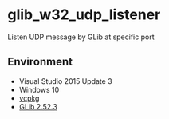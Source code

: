 # glib_w32_udp_listener
Listen UDP message by GLib at specific port

## Environment
* Visual Studio 2015 Update 3
* Windows 10
* [vcpkg](https://github.com/Microsoft/vcpkg)
* [GLib 2.52.3](https://github.com/Microsoft/vcpkg/blob/master/ports/glib/portfile.cmake#L18)
